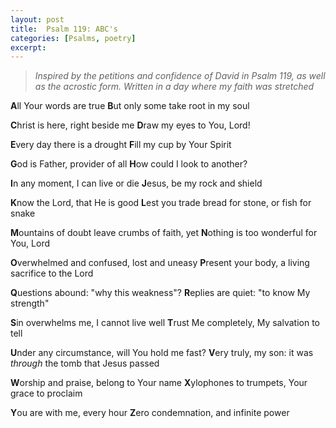 ```yaml
---
layout: post
title:  Psalm 119: ABC's
categories: [Psalms, poetry]
excerpt: 
---
```




> *Inspired by the petitions and confidence of David in Psalm 119, as well as the acrostic form.*
> *Written in a day where my faith was stretched*



**A**ll Your words are true
**B**ut only some take root in my soul

**C**hrist is here, right beside me
**D**raw my eyes to You, Lord!

**E**very day there is a drought
**F**ill my cup by Your Spirit

**G**od is Father, provider of all
**H**ow could I look to another?



**I**n any moment, I can live or die
**J**esus, be my rock and shield

**K**now the Lord, that He is good
**L**est you trade bread for stone, or fish for snake

**M**ountains of doubt leave crumbs of faith, yet
**N**othing is too wonderful for You, Lord

**O**verwhelmed and confused, lost and uneasy
**P**resent your body, a living sacrifice to the Lord



**Q**uestions abound: "why this weakness"?
**R**eplies are quiet: "to know My strength"

**S**in overwhelms me, I cannot live well
**T**rust Me completely, My salvation to tell

**U**nder any circumstance, will You hold me fast?
**V**ery truly, my son: it was *through* the tomb that Jesus passed

**W**orship and praise, belong to Your name
**X**ylophones to trumpets, Your grace to proclaim



**Y**ou are with me, every hour
**Z**ero condemnation, and infinite power